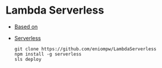 # Lambda Serverless

* [Based on](https://medium.com/hoonio/deploy-containerized-serverless-flask-to-aws-lambda-c0eb87c1404d)
* [Serverless ](https://www.serverless.com/framework/docs/getting-started)



      git clone https://github.com/eniompw/LambdaServerless  
      npm install -g serverless  
      sls deploy  
